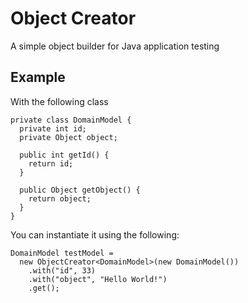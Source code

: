 # Object Creator

A simple object builder for Java application testing

## Example

With the following class
```
private class DomainModel {
  private int id;
  private Object object;

  public int getId() {
    return id;
  }

  public Object getObject() {
    return object;
  }
}
```

You can instantiate it using the following:
```
DomainModel testModel =
  new ObjectCreator<DomainModel>(new DomainModel())
    .with("id", 33)
    .with("object", "Hello World!")
    .get();
```

